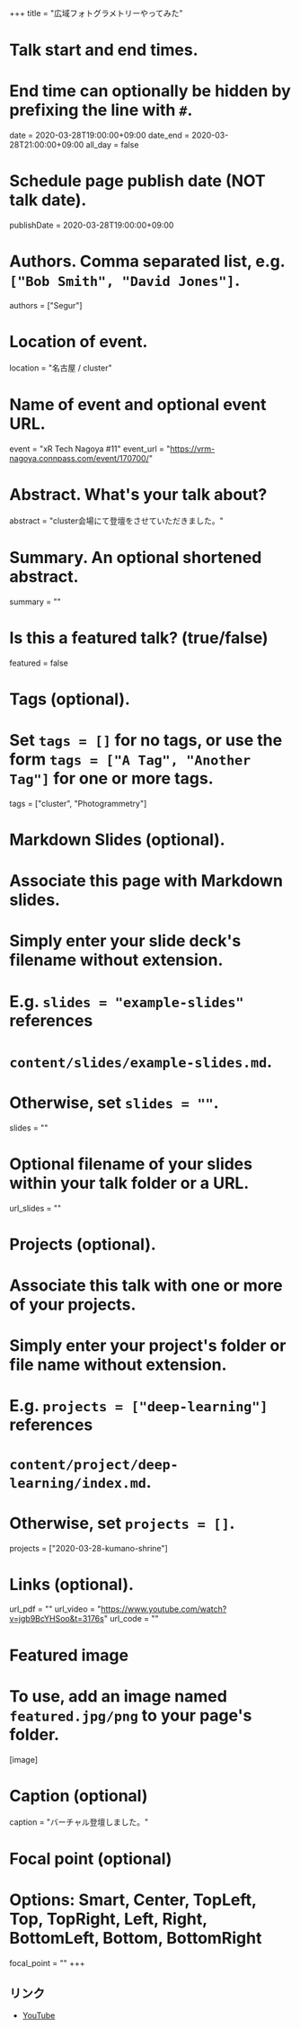 +++
title = "広域フォトグラメトリーやってみた"

# Talk start and end times.
#   End time can optionally be hidden by prefixing the line with `#`.
date = 2020-03-28T19:00:00+09:00
date_end = 2020-03-28T21:00:00+09:00
all_day = false

# Schedule page publish date (NOT talk date).
publishDate = 2020-03-28T19:00:00+09:00

# Authors. Comma separated list, e.g. `["Bob Smith", "David Jones"]`.
authors = ["Segur"]

# Location of event.
location = "名古屋 / cluster"

# Name of event and optional event URL.
event = "xR Tech Nagoya #11"
event_url = "https://vrm-nagoya.connpass.com/event/170700/"

# Abstract. What's your talk about?
abstract = "cluster会場にて登壇をさせていただきました。"

# Summary. An optional shortened abstract.
summary = ""

# Is this a featured talk? (true/false)
featured = false

# Tags (optional).
#   Set `tags = []` for no tags, or use the form `tags = ["A Tag", "Another Tag"]` for one or more tags.
tags = ["cluster", "Photogrammetry"]

# Markdown Slides (optional).
#   Associate this page with Markdown slides.
#   Simply enter your slide deck's filename without extension.
#   E.g. `slides = "example-slides"` references 
#   `content/slides/example-slides.md`.
#   Otherwise, set `slides = ""`.
slides = ""

# Optional filename of your slides within your talk folder or a URL.
url_slides = ""

# Projects (optional).
#   Associate this talk with one or more of your projects.
#   Simply enter your project's folder or file name without extension.
#   E.g. `projects = ["deep-learning"]` references 
#   `content/project/deep-learning/index.md`.
#   Otherwise, set `projects = []`.
projects = ["2020-03-28-kumano-shrine"]

# Links (optional).
url_pdf = ""
url_video = "https://www.youtube.com/watch?v=jgb9BcYHSoo&t=3176s"
url_code = ""

# Featured image
# To use, add an image named `featured.jpg/png` to your page's folder. 
[image]
  # Caption (optional)
  caption = "バーチャル登壇しました。"

  # Focal point (optional)
  # Options: Smart, Center, TopLeft, Top, TopRight, Left, Right, BottomLeft, Bottom, BottomRight
  focal_point = ""
+++

## リンク

- [YouTube](https://www.youtube.com/watch?v=jgb9BcYHSoo&t=3176s)
